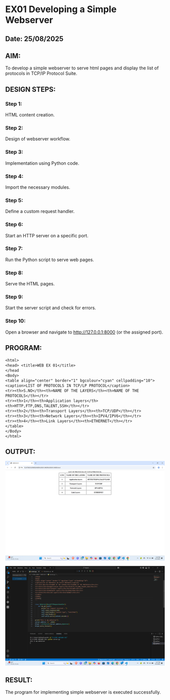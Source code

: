 # EX01 Developing a Simple Webserver
## Date: 25/08/2025

## AIM:
To develop a simple webserver to serve html pages and display the list of protocols in TCP/IP Protocol Suite.

## DESIGN STEPS:
### Step 1: 
HTML content creation.

### Step 2:
Design of webserver workflow.

### Step 3:
Implementation using Python code.

### Step 4:
Import the necessary modules.

### Step 5:
Define a custom request handler.

### Step 6:
Start an HTTP server on a specific port.

### Step 7:
Run the Python script to serve web pages.

### Step 8:
Serve the HTML pages.

### Step 9:
Start the server script and check for errors.

### Step 10:
Open a browser and navigate to http://127.0.0.1:8000 (or the assigned port).

## PROGRAM:
```
<html>
<head> <title>WEB EX 01</title>
</head
<Body>
<table align="center" border="1" bgcolour="cyan" cellpadding="10">
<caption>LIST OF PROTOCOLS IN TCP/LP PROTOCOL</caption>
<tr><th>S.NO</th><th>NAME OF THE LAYERS</th><th>NAME OF THE PROTOCOLS</th></tr>
<tr><th>1</th><th>Application layers</th><th>HTTP,FTP,DNS,TALENT,SSH</th></tr>
<tr><th>2</th><th>Transport Layers</th><th>TCP/UDP</th></tr>
<tr><th>3</th><th>Network Layers</th><th>IPV4/IPV6</th></tr>
<tr><th>4</th><th>Link Layers</th><th>ETHERNET</th></tr>
</table>
</Body>
</html>
```
## OUTPUT:

![alt text](image-1.png)

![alt text](image-2.png)
## RESULT:
The program for implementing simple webserver is executed successfully.

